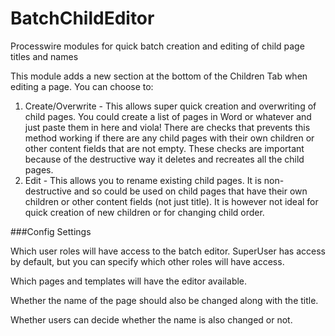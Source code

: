BatchChildEditor
================

Processwire modules for quick batch creation and editing of child page titles and names

This module adds a new section at the bottom of the Children Tab when editing a page. You can choose to:

1. Create/Overwrite - This allows super quick creation and overwriting of child pages. You could create a list of pages in Word or whatever and just paste them in here and viola! There are checks that prevents this method working if there are any child pages with their own children or other content fields that are not empty. These checks are important because of the destructive way it deletes and recreates all the child pages.
2. Edit - This allows you to rename existing child pages. It is non-destructive and so could be used on child pages that have their own children or other content fields (not just title). It is however not ideal for quick creation of new children or for changing child order.

###Config Settings

Which user roles will have access to the batch editor. SuperUser has access by default, but you can specify which other roles will have access.

Which pages and templates will have the editor available.

Whether the name of the page should also be changed along with the title.

Whether users can decide whether the name is also changed or not.








